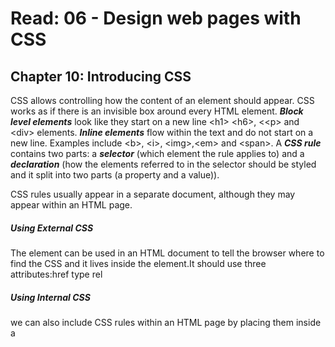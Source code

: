 # Read: 06 - Design web pages with CSS

## Chapter 10: Introducing CSS

CSS allows controlling how the content of an element should appear. CSS works as if there is an invisible box around every HTML element.
***Block level elements*** look like they start on a new line &lt;h1> &lt;h6>, <&lt;p> and &lt;div> elements.
***Inline elements*** flow within the text and do not start on a new line. Examples include &lt;b>, &lt;i>, &lt;img>,&lt;em> and &lt;span>.
A ***CSS rule*** contains two parts: a ***selector*** (which element the rule applies to) and a ***declaration*** (how the elements referred to in the selector should be styled and it split into two parts (a property and a value)).

CSS rules usually appear in a separate document, although they may appear within an HTML page.
##### Using External CSS
The <link> element can be used in an HTML document to tell the browser where to find the CSS and it lives inside the <head> element.It should use three attributes:href type rel
##### Using Internal CSS 
we can also include CSS rules within an HTML page by placing them inside a <style> element,
which usually sits inside the <head> element of the page.
The <style> element should use the type attribute to indicate that the styles are specified 

## Chapter 11: Color

The colour property allows us to specify the colour of text inside an element. we can specify any colour in CSS in one of three ways: RBG value hex codes colour names.

It is important to ensure that there is enough contrast between any text and the background colour (otherwise people will not be able to read the content).

examples : ***Background Color*** background-color ***Opacity*** opacity, rgba ( we add a number at the end for the opacity value 0.5 for example).
CSS3 also allows you to specify colours as HSL values, with an optional opacity value. It is known as HSLA.
